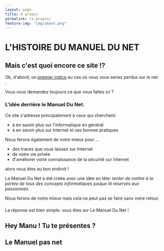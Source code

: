 ```yaml
---
layout: page
title: A propos
permalink: /a-propos/
feature-img: "img/about.png"
---
```


# <i class="fa fa-history"></i> L'HISTOIRE DU MANUEL DU NET

## <i class="fa fa-info-circle"></i> Mais c'est quoi encore ce site !?

Ok, d'abord, un [premier indice](http://www.perdu.com/) au cas où vous vous seriez perdus sur le net <i class="fa fa-smile-o"></i>.

Vous vous demandez toujours ce que vous faites ici ?

### <i class="fa fa-lightbulb-o"></i> L'idée derrière le Manuel Du Net.

Ce site s'adresse principalement à ceux qui cherchent:

* à en savoir plus sur l'informatique en général
* à en savoir plus sur Internet et ses bonnes pratiques

Nous ferons également de notre mieux pour ...

* des traces que vous laissez sur Internet
* de votre vie privée
* d'améliorer votre connaissance de la sécurité sur Internet

alors vous êtes au bon endroit !


Le Manuel Du Net a été créée avec une idée en tête: _tenter de mettre à la portée de tous des concepts informatiques jusque là réservés
aux passionnés_.

Nous ferons de notre mieux mais cela ne peut pas se faire sans votre retour.


### 

La réponse est bien simple: vous êtes sur Le Manuel Du Net !

## <i class="fa fa-users"></i> Hey Manu ! Tu te présentes ?

## <i class="fa fa-exclamation-triangle"></i> Le Manuel pas net


